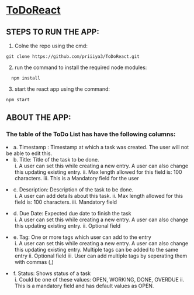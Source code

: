 # [ToDoReact](https://un5sn3.csb.app/)

## STEPS TO RUN THE APP:
1. Colne the repo using the cmd: 
  ```
  git clone https://github.com/priiiya3/ToDoReact.git
  ```
2. run the command to install the required node modules:
  ```
    npm install
  ```
3. start the react app using the command:
  ```
  npm start
  ```


## ABOUT THE APP:

### The table of the ToDo List has have the following columns:

<li> a. Timestamp : Timestamp at which a task was created. The user will not be able to edit this.
<li> b. Title: Title of the task to be done.
<ul>
  i. A user can set this while creating a new entry. A user can also change this updating existing entry.
  ii. Max length allowed for this field is: 100 characters.
  iii. This is a Mandatory field for the user
</ul>
<li> c. Description: Description of the task to be done.
<ul>
  i. A user can add details about this task.
  ii. Max length allowed for this field is: 100 characters.
  iii. Mandatory field
 </ul>
<li> d. Due Date: Expected due date to finish the task
<ul> 
  i. A user can set this while creating a new entry. A user can also change this updating existing entry.
  ii. Optional field
</ul>
<li> e. Tag: One or more tags which user can add to the entry
<ul>
  i. A user can set this while creating a new entry. A user can also change this updating existing entry. Multiple tags can be added to the same entry
  ii. Optional field
  iii. User can add multiple tags by seperating them with commas (,)
</ul>
<li> f. Status: Shows status of a task
  <ul>
  i. Could be one of these values: OPEN, WORKING, DONE, OVERDUE
  ii. This is a mandatory field and has default values as OPEN.
 </ul>
</li>
